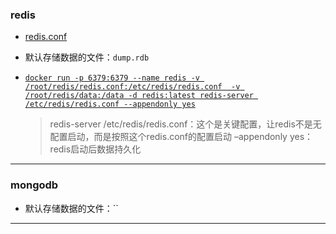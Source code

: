 ### redis

+ [redis.conf](http://download.redis.io/redis-stable/redis.conf)

+ 默认存储数据的文件：`dump.rdb`

+ [`docker run -p 6379:6379 --name redis -v /root/redis/redis.conf:/etc/redis/redis.conf  -v /root/redis/data:/data -d redis:latest redis-server /etc/redis/redis.conf --appendonly yes`](https://www.cnblogs.com/conswin/p/11547120.html)

  >redis-server /etc/redis/redis.conf：这个是关键配置，让redis不是无配置启动，而是按照这个redis.conf的配置启动
  >–appendonly yes：redis启动后数据持久化

---

### mongodb

+ 默认存储数据的文件：``

---